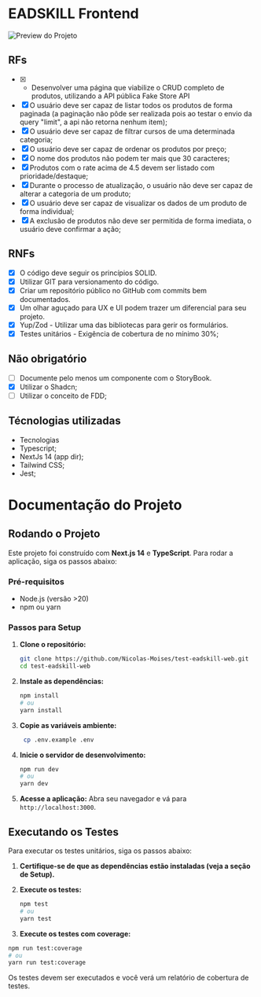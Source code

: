 # EADSKILL Frontend

![Preview do Projeto](/public/preview/.png)

## RFs

- [x] - Desenvolver uma página que viabilize o CRUD completo de produtos, utilizando a API pública Fake Store API
- [x] O usuário deve ser capaz de listar todos os produtos de forma paginada (a paginação não pôde ser realizada pois ao testar o envio da query "limit", a api não retorna nenhum item);
- [x] O usuário deve ser capaz de filtrar cursos de uma determinada categoria;
- [x] O usuário deve ser capaz de ordenar os produtos por preço;
- [x] O nome dos produtos não podem ter mais que 30 caracteres;
- [x] Produtos com o rate acima de 4.5 devem ser listado com prioridade/destaque;
- [x] Durante o processo de atualização, o usuário não deve ser capaz de alterar a categoria de um produto;
- [x] O usuário deve ser capaz de visualizar os dados de um produto de forma individual;
- [x] A exclusão de produtos não deve ser permitida de forma imediata, o usuário deve confirmar a ação;

## RNFs
- [x] O código deve seguir os princípios SOLID.
- [x] Utilizar GIT para versionamento do código.
- [x] Criar um repositório público no GitHub com commits bem documentados.
- [x] Um olhar aguçado para UX e UI podem trazer um diferencial para seu projeto.
- [x] Yup/Zod - Utilizar uma das bibliotecas para gerir os formulários.
- [x] Testes unitários - Exigência de cobertura de no mínimo 30%;

## Não obrigatório
- [ ] Documente pelo menos um componente com o StoryBook.
- [x] Utilizar o Shadcn;
- [ ] Utilizar o conceito de FDD;

## Técnologias utilizadas
* Tecnologias
* Typescript;
* NextJs 14 (app dir);
* Tailwind CSS;
* Jest;

# Documentação do Projeto

## Rodando o Projeto

Este projeto foi construído com **Next.js 14** e **TypeScript**. Para rodar a aplicação, siga os passos abaixo:

### Pré-requisitos

- Node.js (versão >20)
- npm ou yarn

### Passos para Setup

1. **Clone o repositório:**
   ```bash
   git clone https://github.com/Nicolas-Moises/test-eadskill-web.git
   cd test-eadskill-web
   ```

2. **Instale as dependências:**
   ```bash
   npm install
   # ou
   yarn install
   ```
   
3. **Copie as variáveis ambiente:**
   ```bash
    cp .env.example .env
   ```

4. **Inicie o servidor de desenvolvimento:**
   ```bash
   npm run dev
   # ou
   yarn dev
   ```

5. **Acesse a aplicação:**
   Abra seu navegador e vá para `http://localhost:3000`.

## Executando os Testes

Para executar os testes unitários, siga os passos abaixo:

1. **Certifique-se de que as dependências estão instaladas (veja a seção de Setup).**

2. **Execute os testes:**
   ```bash
   npm test
   # ou
   yarn test
   ```
3.  **Execute os testes com coverage:**
   ```bash
   npm run test:coverage
   # ou
   yarn run test:coverage
   ```

Os testes devem ser executados e você verá um relatório de cobertura de testes.